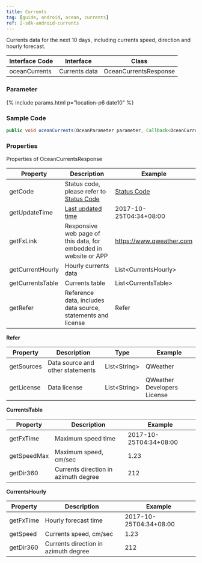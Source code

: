 ```yaml
---
title: Currents
tag: [guide, android, ocean, currents]
ref: 2-sdk-android-currents
---
```


Currents data for the next 10 days, including currents speed, direction and hourly forecast.

| Interface Code| Interface          | Class  |
| -------- | ---------------- | ------- |
| oceanCurrents| Currents data  | OceanCurrentsResponse |

### Parameter

{% include params.html p="location-p6 date10" %}

### Sample Code

```java
public void oceanCurrents(OceanParameter parameter, Callback<OceanCurrentsResponse> callback)
```

### Properties

Properties of OceanCurrentsResponse

| Property            | Description     | Example                    |
| --------------- | -------- | ---------------------- |
| getCode         | Status code, please refer to [Status Code](/en/docs/resource/status-code/) | [Status Code](/docs/resource/status-code/)         |
| getUpdateTime | [Last updated time](/en/docs/resource/glossary/#update-time)  | 2017-10-25T04:34+08:00      |
| getFxLink |Responsive web page of this data, for embedded in website or APP  | https://www.qweather.com |
| getCurrentHourly | Hourly currents data | List\<CurrentsHourly> |
| getCurrentsTable | Currents table | List\<CurrentsTable> |
| getRefer         | Reference data, includes data source, statements and license | Refer  |

**Refer**

| Property | Description  |  Type |  Example  |
| ---------- | ----------- | ------------------ | ------------ |
| getSources | Data source and other statements  | List&lt;String&gt; | QWeather     |
| getLicense | Data license      | List&lt;String&gt; | QWeather Developers License |

**CurrentsTable**

| Property         | Description                                                                    | Example               |
| ------------ | ----------------------------------------------------- | -------------------- |
| getFxTime      | Maximum speed time                                 | 2017-10-25T04:34+08:00|
| getSpeedMax        | Maximum speed, cm/sec              | 1.23            |
| getDir360       | Currents direction in azimuth degree                              |    212    |

**CurrentsHourly**

| Property         | Description                                                                    | Example               |
| ------------ | ----------------------------------------------------- | -------------------- |
| getFxTime      | Hourly forecast time                                 | 2017-10-25T04:34+08:00|
| getSpeed        | Currents speed, cm/sec              | 1.23            |
| getDir360       | Currents direction in azimuth degree                              |    212    |


